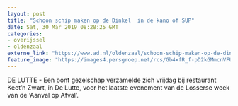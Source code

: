 ```yaml
---
layout: post
title: "Schoon schip maken op de Dinkel  in de kano of SUP"
date: Sat, 30 Mar 2019 08:28:25 GMT
categories: 
- overijssel 
- oldenzaal 
externe_link: "https://www.ad.nl/oldenzaal/schoon-schip-maken-op-de-dinkel-in-de-kano-of-sup~a70138dd/"
feature_image: "https://images4.persgroep.net/rcs/Gb4xfR_f-pD2kGMmcnVFURYw4yI/diocontent/144416098/_fitwidth/400/?appId=21791a8992982cd8da851550a453bd7f&quality=0.7"
---
```


DE LUTTE - Een bont gezelschap verzamelde zich vrijdag bij restaurant Keet’n Zwart, in De Lutte, voor het laatste evenement van de Losserse week van de ‘Aanval op Afval’.
